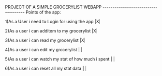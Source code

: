 PROJECT OF A SIMPLE GROCERYLIST WEBAPP
*--------------------------------------*
Points of the app:

1)As a User i need to Login for using the app |X|

2)As a user i can additem to my grocerylist |X|

3)As a user i can read my grocerylist |X|

4)As a user i can edit my grocerylist | |

5)As a user i can watch my stat of how much i spent | |
 
6)As a user i can reset all my stat data | |